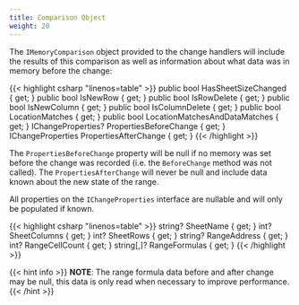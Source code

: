 ```yaml
---
title: Comparison Object
weight: 20
---
```


The `IMemoryComparison` object provided to the change handlers will include the results of this comparison as well as information about what data was in memory before the change:

{{< highlight csharp "linenos=table" >}}
public bool HasSheetSizeChanged { get; }
public bool IsNewRow { get; }
public bool IsRowDelete { get; }
public bool IsNewColumn { get; }
public bool IsColumnDelete { get; }
public bool LocationMatches { get; }
public bool LocationMatchesAndDataMatches { get; }
IChangeProperties? PropertiesBeforeChange { get; }
IChangeProperties PropertiesAfterChange { get; }
{{< /highlight >}}

The `PropertiesBeforeChange` property will be null if no memory was set before the change was recorded (i.e. the `BeforeChange` method was not called). The `PropertiesAfterChange` will never be null and include data known about the new state of the range.

All properties on the `IChangeProperties` interface are nullable and will only be populated if known.

{{< highlight csharp "linenos=table" >}}
string? SheetName { get; }
int? SheetColumns { get; }
int? SheetRows { get; }
string? RangeAddress { get; }
int? RangeCellCount { get; }
string[,]? RangeFormulas { get; }
{{< /highlight >}}

{{< hint info >}}
**NOTE**: The range formula data before and after change may be null, this data is only read when necessary to improve performance.
{{< /hint >}}
